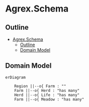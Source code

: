 # Agrex.Schema

## Outline

- [Agrex.Schema](#agrexschema)
  - [Outline](#outline)
  - [Domain Model](#domain-model)


## Domain Model

```mermaid
erDiagram

    Region ||--o{ Farm : ""
    Farm ||--o{ Herd : "has many"
    Herd ||--o{ Life : "has many"
    Farm ||--o{ Meadow : "has many"



```
